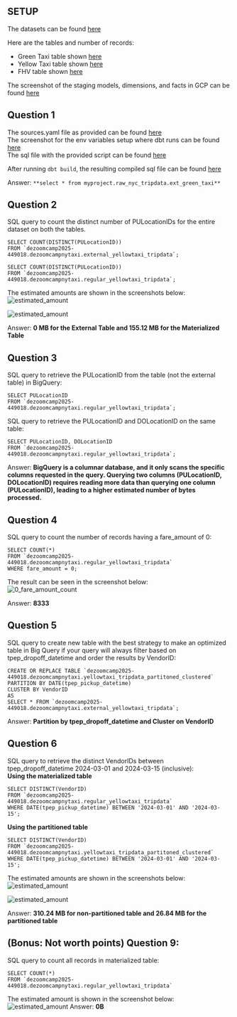 ## SETUP

The datasets can be found [here](./images/datasets_in_gcs.png) <br/>

Here are the tables and number of records:
* Green Taxi table shown [here](./images/green_taxi_records_bq.png) <br/>
* Yellow Taxi table shown [here](./images/yellow_taxi_records_bq.png) <br/>
* FHV table shown [here](./images/fhv_records_bq.png) <br/>

The screenshot of the staging models, dimensions, and facts in GCP can be found [here](./images/data_objects_bq.png) <br/>


## Question 1
The sources.yaml file as provided can be found [here](./sources.yaml)<br/>
The screenshot for the env variables setup where dbt runs can be found [here](./images/hw4_q1_1.png)<br/>
The sql file with the provided script can be found [here](./ext_green_taxi.sql)<br/>

After running `dbt build`, the resulting compiled sql file can be found [here](./ext_green_taxi_compiled.sql)


Answer: `**select * from myproject.raw_nyc_tripdata.ext_green_taxi**`

## Question 2
SQL query to count the distinct number of PULocationIDs for the entire dataset on both the tables.</br>
```
SELECT COUNT(DISTINCT(PULocationID))
FROM `dezoomcamp2025-449018.dezoomcampnytaxi.external_yellowtaxi_tripdata`;

SELECT COUNT(DISTINCT(PULocationID))
FROM `dezoomcamp2025-449018.dezoomcampnytaxi.regular_yellowtaxi_tripdata`;
```

The estimated amounts are shown in the screenshots below:<br/>
![estimated_amount](./images/question2_1.png)

![estimated_amount](./images/question2_2.png)

Answer: **0 MB for the External Table and 155.12 MB for the Materialized Table**


## Question 3
SQL query to retrieve the PULocationID from the table (not the external table) in BigQuery:<br/>
```
SELECT PULocationID
FROM `dezoomcamp2025-449018.dezoomcampnytaxi.regular_yellowtaxi_tripdata`;
```
SQL query to retrieve the PULocationID and DOLocationID on the same table:<br/>
```
SELECT PULocationID, DOLocationID
FROM `dezoomcamp2025-449018.dezoomcampnytaxi.regular_yellowtaxi_tripdata`;
```
Answer: **BigQuery is a columnar database, and it only scans the specific columns requested in the query. Querying two columns (PULocationID, DOLocationID) requires 
reading more data than querying one column (PULocationID), leading to a higher estimated number of bytes processed.**


## Question 4
SQL query to count the number of records having a fare_amount of 0:
```
SELECT COUNT(*)
FROM `dezoomcamp2025-449018.dezoomcampnytaxi.regular_yellowtaxi_tripdata`
WHERE fare_amount = 0;
```
The result can be seen in the screenshot below:<br/>
![0_fare_amount_count](./images/question4.png)

Answer: **8333**

## Question 5
SQL query to create new table with the best strategy to make an optimized table in Big Query if your query will always filter based on tpep_dropoff_datetime and order the results by VendorID:<br/>
```
CREATE OR REPLACE TABLE `dezoomcamp2025-449018.dezoomcampnytaxi.yellowtaxi_tripdata_partitoned_clustered`
PARTITION BY DATE(tpep_pickup_datetime)
CLUSTER BY VendorID 
AS
SELECT * FROM `dezoomcamp2025-449018.dezoomcampnytaxi.external_yellowtaxi_tripdata`;
```
Answer: **Partition by tpep_dropoff_datetime and Cluster on VendorID**


## Question 6
SQL query to retrieve the distinct VendorIDs between tpep_dropoff_datetime 2024-03-01 and 2024-03-15 (inclusive):</br>
**Using the materialized table**<br/>
```
SELECT DISTINCT(VendorID)
FROM `dezoomcamp2025-449018.dezoomcampnytaxi.regular_yellowtaxi_tripdata`
WHERE DATE(tpep_pickup_datetime) BETWEEN '2024-03-01' AND '2024-03-15';
```
**Using the partitioned table**<br/>
```
SELECT DISTINCT(VendorID)
FROM `dezoomcamp2025-449018.dezoomcampnytaxi.yellowtaxi_tripdata_partitoned_clustered`
WHERE DATE(tpep_pickup_datetime) BETWEEN '2024-03-01' AND '2024-03-15';
```
The estimated amounts are shown in the screenshots below:<br/>
![estimated_amount](./images/question6_1.png)

![estimated_amount](./images/question6_2.png)

Answer: **310.24 MB for non-partitioned table and 26.84 MB for the partitioned table**

## (Bonus: Not worth points) Question 9:
SQL query to count all records in materialized table:
```
SELECT COUNT(*)
FROM `dezoomcamp2025-449018.dezoomcampnytaxi.regular_yellowtaxi_tripdata`
```
The estimated amount is shown in the screenshot below:<br/>
![estimated_amount](./images/question9.png)
Answer: **0B**
